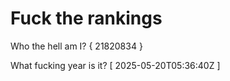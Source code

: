 # Fuck the rankings

Who the hell am I?
{ 21820834 }

What fucking year is it?
[ 2025-05-20T05:36:40Z ]
